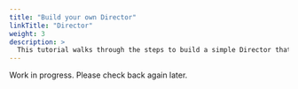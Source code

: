 ```yaml
---
title: "Build your own Director"
linkTitle: "Director"
weight: 3
description: >
  This tutorial walks through the steps to build a simple Director that works with the basic skill based Match Function sample.
---
```


Work in progress. Please check back again later.
